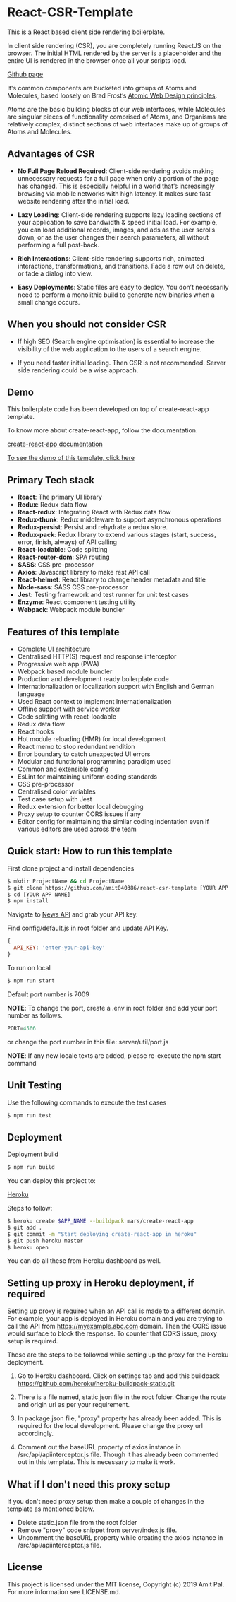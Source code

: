 # React-CSR-Template

This is a React based client side rendering boilerplate.

In client side rendering (CSR), you are completely running ReactJS on the browser. The initial HTML rendered by the server is a placeholder and the entire UI is rendered in the browser once all your scripts load.

[Github page](https://amit040386.github.io/react-csr-template/)

It's common components are bucketed into groups of Atoms and Molecules, based loosely on Brad Frost’s [Atomic Web Design principles](https://bradfrost.com/blog/post/atomic-web-design/).

Atoms are the basic building blocks of our web interfaces, while Molecules are singular pieces of functionality comprised of Atoms, and Organisms are relatively complex, distinct sections of web interfaces make up of groups of Atoms and Molecules.

## Advantages of CSR

- **No Full Page Reload Required**: Client-side rendering avoids making unnecessary requests for a full page when only a portion of the page has changed. This is especially helpful in a world that’s increasingly browsing via mobile networks with high latency. It makes sure fast website rendering after the initial load.

- **Lazy Loading**: Client-side rendering supports lazy loading sections of your application to save bandwidth & speed initial load. For example, you can load additional records, images, and ads as the user scrolls down, or as the user changes their search parameters, all without performing a full post-back.

- **Rich Interactions**: Client-side rendering supports rich, animated interactions, transformations, and transitions. Fade a row out on delete, or fade a dialog into view.

- **Easy Deployments**: Static files are easy to deploy. You don’t necessarily need to perform a monolithic build to generate new binaries when a small change occurs.

## When you should not consider CSR

- If high SEO (Search engine optimisation) is essential to increase the visibility of the web application to the users of a search engine.

- If you need faster initial loading. Then CSR is not recommended. Server side rendering could be a wise approach.

## Demo

This boilerplate code has been developed on top of create-react-app template.

To know more about create-react-app, follow the documentation.

[create-react-app documentation](https://github.com/facebook/create-react-app#readme)

[To see the demo of this template, click here](https://react-csr-template.herokuapp.com)

## Primary Tech stack

- **React**: The primary UI library
- **Redux**: Redux data flow
- **React-redux**: Integrating React with Redux data flow
- **Redux-thunk**: Redux middleware to support asynchronous operations
- **Redux-persist**: Persist and rehydrate a redux store.
- **Redux-pack**: Redux library to extend various stages (start, success, error, finish, always) of API calling
- **React-loadable**: Code splitting
- **React-router-dom**: SPA routing
- **SASS**: CSS pre-processor
- **Axios**: Javascript library to make rest API call
- **React-helmet**: React library to change header metadata and title
- **Node-sass**: SASS CSS pre-processor
- **Jest**: Testing framework and test runner for unit test cases
- **Enzyme**: React component testing utility
- **Webpack**: Webpack module bundler

## Features of this template

- Complete UI architecture
- Centralised HTTP(S) request and response interceptor
- Progressive web app (PWA)
- Webpack based module bundler
- Production and development ready boilerplate code
- Internationalization or localization support with English and German language
- Used React context to implement Internationalization
- Offline support with service worker
- Code splitting with react-loadable
- Redux data flow
- React hooks
- Hot module reloading (HMR) for local development
- React memo to stop redundant rendition
- Error boundary to catch unexpected UI errors
- Modular and functional programming paradigm used
- Common and extensible config
- EsLint for maintaining uniform coding standards
- CSS pre-processor
- Centralised color variables
- Test case setup with Jest
- Redux extension for better local debugging
- Proxy setup to counter CORS issues if any
- Editor config for maintaining the similar coding indentation even if various editors are used across the team

## Quick start: How to run this template

First clone project and install dependencies

```sh
$ mkdir ProjectName && cd ProjectName
$ git clone https://github.com/amit040386/react-csr-template [YOUR APP NAME]
$ cd [YOUR APP NAME]
$ npm install
```

Navigate to [News API](https://newsapi.org/) and grab your API key.

Find config/default.js in root folder and update API Key.

```javascript
{
  API_KEY: 'enter-your-api-key'
}
```

To run on local

```sh
$ npm run start
```
Default port number is 7009

**NOTE**: To change the port, create a .env in root folder and add your port number as follows.

```javascript
PORT=4566
```

or change the port number in this file: server/util/port.js

**NOTE**: If any new locale texts are added, please re-execute the npm start command

## Unit Testing

Use the following commands to execute the test cases

```sh
$ npm run test
```

## Deployment

Deployment build

```sh
$ npm run build
```

You can deploy this project to:

[Heroku](https://www.heroku.com/)

Steps to follow:

```sh
$ heroku create $APP_NAME --buildpack mars/create-react-app
$ git add .
$ git commit -m "Start deploying create-react-app in heroku"
$ git push heroku master
$ heroku open
```

You can do all these from Heroku dashboard as well.

## Setting up proxy in Heroku deployment, if required

Setting up proxy is required when an API call is made to a different domain. For example, your app is deployed in Heroku domain and you are trying to call the API from https://myexample.abc.com domain. Then the CORS issue would surface to block the response. To counter that CORS issue, proxy setup is required.

These are the steps to be followed while setting up the proxy for the Heroku deployment.

1. Go to Heroku dashboard. Click on settings tab and add this buildpack https://github.com/heroku/heroku-buildpack-static.git

2. There is a file named, static.json file in the root folder. Change the route and origin url as per your requirement.

3. In package.json file, "proxy" property has already been added. This is required for the local development. Please change the proxy url accordingly.

4. Comment out the baseURL property of axios instance in /src/api/apiinterceptor.js file. Though it has already been commented out in this template. This is necessary to make it work.

## What if I don't need this proxy setup

If you don't need proxy setup then make a couple of changes in the template as mentioned below.

- Delete static.json file from the root folder
- Remove "proxy" code snippet from server/index.js file.
- Uncomment the baseURL property while creating the axios instance in /src/api/apiinterceptor.js file.

## License

This project is licensed under the MIT license, Copyright (c) 2019 Amit Pal. For more information see LICENSE.md.
